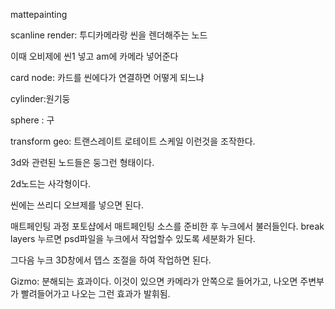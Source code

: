 mattepainting

scanline render: 투디카메라랑 씬을 렌더해주는 노드

이때 오비제에 씬1 넣고 am에 카메라 넣어준다 

card node: 카드를 씬에다가 연결하면 어떻게 되느냐 

cylinder:원기둥

sphere : 구

transform geo: 트랜스레이트 로테이트 스케일 이런것을 조작한다.

3d와 관련된 노드들은 둥그런 형태이다.

2d노드는 사각형이다.

씬에는 쓰리디 오브제를 넣으면 된다. 


매트페인팅 과정
포토샵에서 매트페인팅 소스를 준비한 후 누크에서 불러들인다.
break layers 누르면 psd파일을 누크에서 작업할수 있도록 세분화가 된다.

그다음 누크 3D창에서 뎁스 조절을 하여 작업하면 된다. 

Gizmo: 분해되는 효과이다. 이것이 있으면 카메라가 안쪽으로 들어가고, 나오면 주변부가 빨려들어가고 나오는 그런 효과가 발휘됨.
